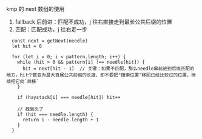 kmp 的 next 数组的使用

1. fallback 后前进：匹配不成功，j 往右直接走到最长公共后缀的位置
2. 匹配：匹配成功，j 往右走一步

```JS
  const next = getNext(needle)
  let hit = 0

  for (let i = 0; i < pattern.length; i++) {
    while (hit > 0 && pattern[i] !== needle[hit]) {
      hit = next[hit - 1]  // 关键：如果不匹配，那么needle串前进到后缀匹配的地方，hit个数变为最大首尾公共前缀的长度，即不要把"搜索位置"移回已经比较过的位置，继续把它向`后移`
    }

    if (haystack[i] === needle[hit]) hit++

    // 找到头了
    if (hit === needle.length) {
      return i - needle.length + 1
    }
  }
```
